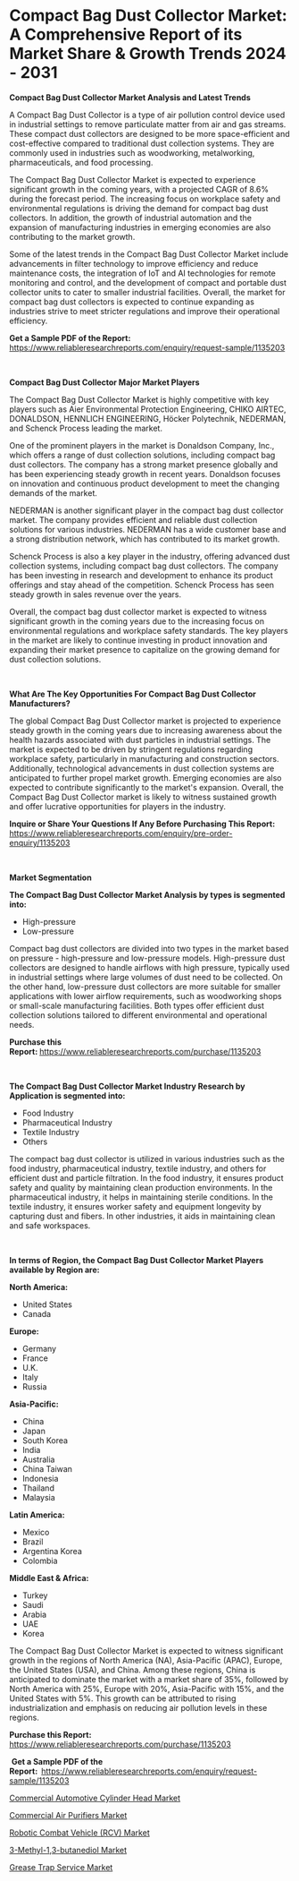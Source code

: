 <p><h1>Compact Bag Dust Collector Market: A Comprehensive Report of its Market Share & Growth Trends 2024 - 2031</h1></p><p><strong>Compact Bag Dust Collector Market Analysis and Latest Trends</strong></p>
<p><p>A Compact Bag Dust Collector is a type of air pollution control device used in industrial settings to remove particulate matter from air and gas streams. These compact dust collectors are designed to be more space-efficient and cost-effective compared to traditional dust collection systems. They are commonly used in industries such as woodworking, metalworking, pharmaceuticals, and food processing.</p><p>The Compact Bag Dust Collector Market is expected to experience significant growth in the coming years, with a projected CAGR of 8.6% during the forecast period. The increasing focus on workplace safety and environmental regulations is driving the demand for compact bag dust collectors. In addition, the growth of industrial automation and the expansion of manufacturing industries in emerging economies are also contributing to the market growth.</p><p>Some of the latest trends in the Compact Bag Dust Collector Market include advancements in filter technology to improve efficiency and reduce maintenance costs, the integration of IoT and AI technologies for remote monitoring and control, and the development of compact and portable dust collector units to cater to smaller industrial facilities. Overall, the market for compact bag dust collectors is expected to continue expanding as industries strive to meet stricter regulations and improve their operational efficiency.</p></p>
<p><strong>Get a Sample PDF of the Report:&nbsp;</strong> <a href="https://www.reliableresearchreports.com/enquiry/request-sample/1135203">https://www.reliableresearchreports.com/enquiry/request-sample/1135203</a></p>
<p>&nbsp;</p>
<p><strong>Compact Bag Dust Collector Major Market Players</strong></p>
<p><p>The Compact Bag Dust Collector Market is highly competitive with key players such as Aier Environmental Protection Engineering, CHIKO AIRTEC, DONALDSON, HENNLICH ENGINEERING, Höcker Polytechnik, NEDERMAN, and Schenck Process leading the market.</p><p>One of the prominent players in the market is Donaldson Company, Inc., which offers a range of dust collection solutions, including compact bag dust collectors. The company has a strong market presence globally and has been experiencing steady growth in recent years. Donaldson focuses on innovation and continuous product development to meet the changing demands of the market.</p><p>NEDERMAN is another significant player in the compact bag dust collector market. The company provides efficient and reliable dust collection solutions for various industries. NEDERMAN has a wide customer base and a strong distribution network, which has contributed to its market growth.</p><p>Schenck Process is also a key player in the industry, offering advanced dust collection systems, including compact bag dust collectors. The company has been investing in research and development to enhance its product offerings and stay ahead of the competition. Schenck Process has seen steady growth in sales revenue over the years.</p><p>Overall, the compact bag dust collector market is expected to witness significant growth in the coming years due to the increasing focus on environmental regulations and workplace safety standards. The key players in the market are likely to continue investing in product innovation and expanding their market presence to capitalize on the growing demand for dust collection solutions.</p></p>
<p>&nbsp;</p>
<p><strong>What Are The Key Opportunities For Compact Bag Dust Collector Manufacturers?</strong></p>
<p><p>The global Compact Bag Dust Collector market is projected to experience steady growth in the coming years due to increasing awareness about the health hazards associated with dust particles in industrial settings. The market is expected to be driven by stringent regulations regarding workplace safety, particularly in manufacturing and construction sectors. Additionally, technological advancements in dust collection systems are anticipated to further propel market growth. Emerging economies are also expected to contribute significantly to the market's expansion. Overall, the Compact Bag Dust Collector market is likely to witness sustained growth and offer lucrative opportunities for players in the industry.</p></p>
<p><strong>Inquire or Share Your Questions If Any Before Purchasing This Report:</strong> <a href="https://www.reliableresearchreports.com/enquiry/pre-order-enquiry/1135203">https://www.reliableresearchreports.com/enquiry/pre-order-enquiry/1135203</a></p>
<p>&nbsp;</p>
<p><strong>Market Segmentation</strong></p>
<p><strong>The Compact Bag Dust Collector Market Analysis by types is segmented into:</strong></p>
<p><ul><li>High-pressure</li><li>Low-pressure</li></ul></p>
<p><p>Compact bag dust collectors are divided into two types in the market based on pressure - high-pressure and low-pressure models. High-pressure dust collectors are designed to handle airflows with high pressure, typically used in industrial settings where large volumes of dust need to be collected. On the other hand, low-pressure dust collectors are more suitable for smaller applications with lower airflow requirements, such as woodworking shops or small-scale manufacturing facilities. Both types offer efficient dust collection solutions tailored to different environmental and operational needs.</p></p>
<p><strong>Purchase this Report:&nbsp;</strong><a href="https://www.reliableresearchreports.com/purchase/1135203">https://www.reliableresearchreports.com/purchase/1135203</a></p>
<p>&nbsp;</p>
<p><strong>The Compact Bag Dust Collector Market Industry Research by Application is segmented into:</strong></p>
<p><ul><li>Food Industry</li><li>Pharmaceutical Industry</li><li>Textile Industry</li><li>Others</li></ul></p>
<p><p>The compact bag dust collector is utilized in various industries such as the food industry, pharmaceutical industry, textile industry, and others for efficient dust and particle filtration. In the food industry, it ensures product safety and quality by maintaining clean production environments. In the pharmaceutical industry, it helps in maintaining sterile conditions. In the textile industry, it ensures worker safety and equipment longevity by capturing dust and fibers. In other industries, it aids in maintaining clean and safe workspaces.</p></p>
<p>&nbsp;</p>
<p><strong>In terms of Region, the Compact Bag Dust Collector Market Players available by Region are:</strong></p>
<p>
    <p> <strong> North America: </strong>
        <ul>
            <li>United States</li>
            <li>Canada</li>
        </ul>
        </p> 
    <p> <strong> Europe: </strong>
        <ul>
            <li>Germany</li>
            <li>France</li>
            <li>U.K.</li>
            <li>Italy</li>
            <li>Russia</li>
        </ul>
        </p> 
    <p> <strong> Asia-Pacific: </strong>
        <ul>
            <li>China</li>
            <li>Japan</li>
            <li>South Korea</li>
            <li>India</li>
            <li>Australia</li>
            <li>China Taiwan</li>
            <li>Indonesia</li>
            <li>Thailand</li>
            <li>Malaysia</li>
        </ul>
        </p> 
    <p> <strong> Latin America: </strong>
        <ul>
            <li>Mexico</li>
            <li>Brazil</li>
            <li>Argentina Korea</li>
            <li>Colombia</li>
        </ul>
        </p> 
    <p> <strong> Middle East & Africa: </strong>
        <ul>
            <li>Turkey</li>
            <li>Saudi</li>
            <li>Arabia</li>
            <li>UAE</li>
            <li>Korea</li>
        </ul>
    </p>
    </p>
<p><p>The Compact Bag Dust Collector Market is expected to witness significant growth in the regions of North America (NA), Asia-Pacific (APAC), Europe, the United States (USA), and China. Among these regions, China is anticipated to dominate the market with a market share of 35%, followed by North America with 25%, Europe with 20%, Asia-Pacific with 15%, and the United States with 5%. This growth can be attributed to rising industrialization and emphasis on reducing air pollution levels in these regions.</p></p>
<p><strong>Purchase this Report: </strong><a href="https://www.reliableresearchreports.com/purchase/1135203">https://www.reliableresearchreports.com/purchase/1135203</a></p>
<p>&nbsp;<strong>Get a Sample PDF of the Report:&nbsp;&nbsp;</strong><a href="https://www.reliableresearchreports.com/enquiry/request-sample/1135203">https://www.reliableresearchreports.com/enquiry/request-sample/1135203</a></p>
<p><strong></strong></p>
<p><p><a href="https://issuu.com/reportprime-2/docs/commercial-automotive-cylinder-head-market-size-20">Commercial Automotive Cylinder Head Market</a></p><p><a href="https://issuu.com/reportprime-2/docs/commercial-air-purifiers-market-size-2030.pptx">Commercial Air Purifiers Market</a></p><p><a href="https://github.com/peachesmcdowel1/Market-Research-Report-List-1/blob/main/robotic-combat-vehicle-rcv-market.md">Robotic Combat Vehicle (RCV) Market</a></p><p><a href="https://github.com/redneck06/Market-Research-Report-List-2/blob/main/3-methyl-13-butanediol-market.md">3-Methyl-1,3-butanediol Market</a></p><p><a href="https://medium.com/@samanthamills76/grease-trap-service-market-outlook-industry-overview-and-forecast-2024-to-2031-2478180caa77">Grease Trap Service Market</a></p></p>